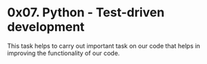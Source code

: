 # 0x07. Python - Test-driven development
This task helps to carry out important task on our code
that helps in improving the functionality of our code.

